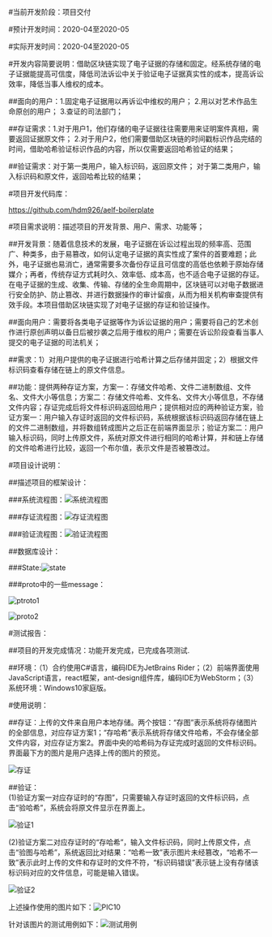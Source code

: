 #当前开发阶段：项目交付

#预计开发时间：2020-04至2020-05

#实际开发时间：2020-04至2020-05

#开发内容简要说明：借助区块链实现了电子证据的存储和固定。经系统存储的电子证据能提高可信度，降低司法诉讼中关于验证电子证据真实性的成本，提高诉讼效率，降低当事人维权的成本。

##面向的用户：1.固定电子证据用以再诉讼中维权的用户；  2.用以对艺术作品生命原创的用户；  3.查证的司法部门；

##存证需求：1.对于用户1，他们存储的电子证据往往需要用来证明案件真相，需要返回证据原文件；  2.对于用户2，他们需要借助区块链的时间戳标识作品完结的时间，借助哈希验证标识作品的内容，所以仅需要返回哈希验证的结果；

##验证需求：对于第一类用户，输入标识码，返回原文件；  对于第二类用户，输入标识码和原文件，返回哈希比较的结果；





#项目开发代码库：

<https://github.com/hdm926/aelf-boilerplate>



#项目需求说明：描述项目的开发背景、用户、需求、功能等；

##开发背景：随着信息技术的发展，电子证据在诉讼过程出现的频率高、范围广、种类多，由于易篡改，如何认定电子证据的真实性成了案件的首要难题；此外，电子证据也易消亡，通常需要多次备份存证且可信度的高低也依赖于原始存储媒介；再者，传统存证方式耗时久、效率低、成本高，也不适合电子证据的存证。在电子证据的生成、收集、传输、存储的全生命周期中，区块链可以对电子数据进行安全防护、防止篡改、并进行数据操作的审计留痕，从而为相关机构审查提供有效手段。本项目借助区块链实现了对电子证据的存证和验证操作。

##面向用户：需要将各类电子证据等作为诉讼证据的用户；需要将自己的艺术创作进行原创声明以备日后被抄袭之后用于维权的用户；需要在诉讼阶段查看当事人提交的电子证据的司法机关；

##需求：1）对用户提供的电子证据进行哈希计算之后存储并固定；2）根据文件标识码查看存储在链上的原文件信息。

##功能：提供两种存证方案，方案一：存储文件哈希、文件二进制数组、文件名、文件大小等信息；方案二：存储文件哈希、文件名、文件大小等信息，不存储文件内容；存证完成后将文件标识码返回给用户；提供相对应的两种验证方案，验证方案一：用户输入存证时返回的文件标识码，系统根据该标识码返回存储在链上的文件二进制数组，并将数组转成图片之后正在前端界面显示；验证方案二：用户输入标识码，同时上传原文件，系统对原文件进行相同的哈希计算，并和链上存储的文件哈希进行比较，返回一个布尔值，表示文件是否被篡改过。

#项目设计说明：

##描述项目的框架设计：

###系统流程图：![系统流程图](https://github.com/hdm926/aelf-boilerplate/blob/dev/chain/contract/AElf.Contracts.EvidenceContract/%E7%B3%BB%E7%BB%9F%E6%B5%81%E7%A8%8B%E5%9B%BE.png)   

###存证流程图：![存证流程图](https://github.com/hdm926/aelf-boilerplate/blob/dev/chain/contract/AElf.Contracts.EvidenceContract/%E5%AD%98%E8%AF%81%E6%B5%81%E7%A8%8B%E5%9B%BE.png)     

###验证流程图：![验证流程图](https://github.com/hdm926/aelf-boilerplate/blob/dev/chain/contract/AElf.Contracts.EvidenceContract/%E7%B3%BB%E7%BB%9F%E6%B5%81%E7%A8%8B%E5%9B%BE.png)   



##数据库设计：

###State:![state](https://github.com/hdm926/aelf-boilerplate/blob/dev/chain/contract/AElf.Contracts.EvidenceContract/%E6%95%B0%E6%8D%AE%E5%BA%93.png)   

###proto中的一些message：

![ptroto1](https://github.com/hdm926/aelf-boilerplate/blob/dev/chain/contract/AElf.Contracts.EvidenceContract/proto%E8%AE%BE%E8%AE%A11.png)   

![proto2](https://github.com/hdm926/aelf-boilerplate/blob/dev/chain/contract/AElf.Contracts.EvidenceContract/proto%E8%AE%BE%E8%AE%A12.png)   



#测试报告：

##项目的开发完成情况：功能开发完成，已完成各项测试.

##环境：（1）合约使用C#语言，编码IDE为JetBrains Rider；（2）前端界面使用JavaScript语言，react框架，ant-design组件库，编码IDE为WebStorm；（3）系统环境：Windows10家庭版。



#使用说明：

##存证：上传的文件来自用户本地存储。两个按钮：“存图”表示系统将存储图片的全部信息，对应存证方案1；“存哈希”表示系统将存储文件哈希，不会存储全部文件内容，对应存证方案2。界面中央的哈希码为存证完成时返回的文件标识码。界面最下方的图片是用户选择上传的图片的预览。

![存证](https://github.com/hdm926/aelf-boilerplate/blob/dev/chain/contract/AElf.Contracts.EvidenceContract/%E5%AD%98%E8%AF%81%E6%88%AA%E5%9B%BE.png)   

##验证：  
(1)验证方案一对应存证时的“存图”，只需要输入存证时返回的文件标识码，点击“验哈希”，系统会将原文件显示在界面上。

![验证1](https://github.com/hdm926/aelf-boilerplate/blob/dev/chain/contract/AElf.Contracts.EvidenceContract/%E9%AA%8C%E8%AF%81%E6%88%AA%E5%9B%BE1.png)     

(2)验证方案二对应存证时的“存哈希”，输入文件标识码，同时上传原文件，点击“验图与哈希”，系统返回比对结果：“哈希一致”表示图片未经篡改，“哈希不一致”表示此时上传的文件和存证时的文件不符，“标识码错误”表示链上没有存储该标识码对应的文件信息，可能是输入错误。

![验证2](https://github.com/hdm926/aelf-boilerplate/raw/dev/chain/contract/AElf.Contracts.EvidenceContract/%E9%AA%8C%E8%AF%81%E6%88%AA%E5%9B%BE2.png)

上述操作使用的图片如下：![PIC10](https://github.com/hdm926/aelf-boilerplate/raw/dev/chain/contract/AElf.Contracts.EvidenceContract/PIC10.jpg)  

针对该图片的测试用例如下：![测试用例](https://github.com/hdm926/aelf-boilerplate/blob/dev/chain/contract/AElf.Contracts.EvidenceContract/%E6%B5%8B%E8%AF%95%E7%94%A8%E4%BE%8B.png)   
